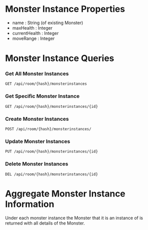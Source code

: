 # Monster Instance Properties

* name : String (of existing Monster)
* maxHealth : Integer
* currentHealth : Integer
* moveRange : Integer

# Monster Instance Queries

### Get All Monster Instances

    GET /api/room/{hash}/monsterinstances

### Get Specific Monster Instance

    GET /api/room/{hash}/monsterinstances/{id}

### Create Monster Instances

    POST /api/room/{hash}/monsterinstances/

### Update Monster Instances

    PUT /api/room/{hash}/monsterinstances/{id}

### Delete Monster Instances

    DEL /api/room/{hash}/monsterinstances/{id}

# Aggregate Monster Instance Information

Under each monster instance the Monster that it is an instance of is returned
with all details of the Monster.
